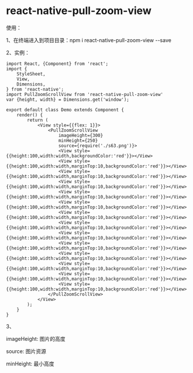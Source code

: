 # react-native-pull-zoom-view



使用：

1、在终端进入到项目目录：npm i react-native-pull-zoom-view --save

2、实例：

    import React, {Component} from 'react';
    import {
        StyleSheet,
        View,
        Dimensions,
    } from 'react-native';
    import PullZoomScrollView from 'react-native-pull-zoom-view'
    var {height, width} = Dimensions.get('window');

    export default class Demo extends Component {
        render() {
            return (
                <View style={{flex: 1}}>
                    <PullZoomScrollView
                        imageHeight={300}
                        minHeight={250}
                        source={require('./s63.png')}>
                        <View style={{height:100,width:width,backgroundColor:'red'}}></View>
                        <View style={{height:100,width:width,marginTop:10,backgroundColor:'red'}}></View>
                        <View style={{height:100,width:width,marginTop:10,backgroundColor:'red'}}></View>
                        <View style={{height:100,width:width,marginTop:10,backgroundColor:'red'}}></View>
                        <View style={{height:100,width:width,marginTop:10,backgroundColor:'red'}}></View>
                        <View style={{height:100,width:width,marginTop:10,backgroundColor:'red'}}></View>
                        <View style={{height:100,width:width,marginTop:10,backgroundColor:'red'}}></View>
                        <View style={{height:100,width:width,marginTop:10,backgroundColor:'red'}}></View>
                        <View style={{height:100,width:width,marginTop:10,backgroundColor:'red'}}></View>
                        <View style={{height:100,width:width,marginTop:10,backgroundColor:'red'}}></View>
                        <View style={{height:100,width:width,marginTop:10,backgroundColor:'red'}}></View>
                        <View style={{height:100,width:width,marginTop:10,backgroundColor:'red'}}></View>
                        <View style={{height:100,width:width,marginTop:10,backgroundColor:'red'}}></View>
                        <View style={{height:100,width:width,marginTop:10,backgroundColor:'red'}}></View>
                    </PullZoomScrollView>
                </View>
            );
        }
    }


3、

   imageHeight: 图片的高度

   source: 图片资源

   minHeight: 最小高度

   
